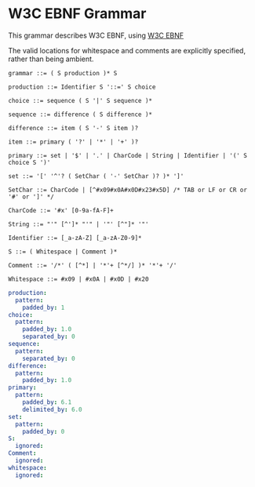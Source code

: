 # W3C EBNF Grammar

This grammar describes W3C EBNF, using [W3C EBNF](https://www.w3.org/TR/REC-xml/#sec-notation)

The valid locations for whitespace and comments are explicitly specified, rather than being ambient.

```ebnf
grammar ::= ( S production )* S

production ::= Identifier S '::=' S choice

choice ::= sequence ( S '|' S sequence )*

sequence ::= difference ( S difference )*

difference ::= item ( S '-' S item )?

item ::= primary ( '?' | '*' | '+' )?

primary ::= set | '$' | '.' | CharCode | String | Identifier | '(' S choice S ')'

set ::= '[' '^'? ( SetChar ( '-' SetChar )? )* ']'

SetChar ::= CharCode | [^#x09#x0A#x0D#x23#x5D] /* TAB or LF or CR or '#' or ']' */

CharCode ::= '#x' [0-9a-fA-F]+

String ::= "'" [^']* "'" | '"' [^"]* '"'

Identifier ::= [_a-zA-Z] [_a-zA-Z0-9]*

S ::= ( Whitespace | Comment )*

Comment ::= '/*' ( [^*] | '*'+ [^*/] )* '*'+ '/'

Whitespace ::= #x09 | #x0A | #x0D | #x20
```

```yml
production:
  pattern:
    padded_by: 1
choice:
  pattern:
    padded_by: 1.0
    separated_by: 0
sequence:
  pattern:
    separated_by: 0
difference:
  pattern:
    padded_by: 1.0
primary:
  pattern:
    padded_by: 6.1
    delimited_by: 6.0
set:
  pattern:
    padded_by: 0
S:
  ignored:
Comment:
  ignored:
whitespace:
  ignored:
```
